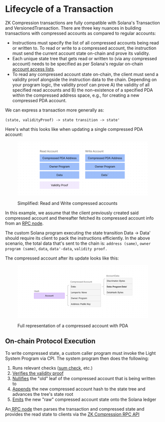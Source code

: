 # Lifecycle of a Transaction

ZK Compression transactions are fully compatible with Solana's Transaction and VersionedTransaction. There are three key nuances in building transactions with compressed accounts as compared to regular accounts:

* Instructions must specify the list of all compressed accounts being read or written to. To read or write to a compressed account, the instruction must send the current account state on-chain and prove its validity.
* Each unique state tree that gets read or written to (via any compressed account) needs to be specified as per Solana's regular on-chain [account access lists](https://solana.com/docs/core/transactions#array-of-account-addresses).
* To read any compressed account state on-chain, the client must send a validity proof alongside the instruction data to the chain. Depending on your program logic, the validity proof can prove A) the validity of all specified read accounts and B) the non-existence of a specified PDA within the compressed address space, e.g., for creating a new compressed PDA account.

We can express a transaction more generally as:

`(state, validityProof) -> state transition -> state'`

Here's what this looks like when updating a single compressed PDA account:

<figure><img src="../../.gitbook/assets/image (3).png" alt="" width="563"><figcaption><p>Simplified: Read and Write compressed accounts</p></figcaption></figure>

In this example, we assume that the client previously created said compressed account and thereafter fetched its compressed account info from an [RPC node](broken-reference).

The custom Solana program executing the state transition Data -> Data' should require its client to pack the instructions efficiently. In the above scenario, the total data that's sent to the chain is: `address (same)`, `owner program (same)`, `data`, `data'-data`, `validity proof.`

The compressed account after its update looks like this:

<figure><img src="../../.gitbook/assets/image (4).png" alt=""><figcaption><p>Full representation of a compressed account with PDA</p></figcaption></figure>

## On-chain Protocol Execution

To write compressed state, a custom caller program must invoke the Light System Program via CPI. The system program then does the following:

1. Runs relevant checks ([sum check](https://github.com/Lightprotocol/light-protocol/blob/main/programs/system/src/invoke/processor.rs#L64-L70), etc.)
2. [Verifies the validity proof](https://github.com/Lightprotocol/light-protocol/blob/main/programs/system/src/invoke/verify\_state\_proof.rs#L184-L190)&#x20;
3. [Nullifies](https://github.com/Lightprotocol/light-protocol/blob/main/programs/system/src/invoke/processor.rs#L203-L208) the "old" leaf of the compressed account that is being written to
4. [Appends](https://github.com/Lightprotocol/light-protocol/blob/main/programs/system/src/invoke/processor.rs#L240-L249) the new compressed account hash to the state tree and advances the tree's state root
5. [Emits](https://github.com/Lightprotocol/light-protocol/blob/main/programs/system/src/invoke/processor.rs#L269-L276) the new "raw" compressed account state onto the Solana ledger

An[ RPC node](https://www.zkcompression.com/node-operators/run-a-node#photon-indexer-node) then parses the transaction and compressed state and provides the read state to clients via the [ZK Compression RPC API](https://www.zkcompression.com/developers/json-rpc-methods)
